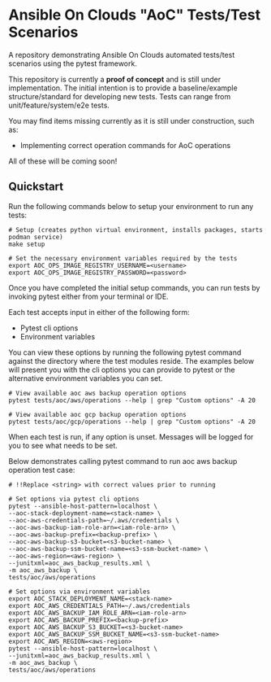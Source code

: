 # Ansible On Clouds "AoC" Tests/Test Scenarios

A repository demonstrating Ansible On Clouds automated tests/test scenarios
using the pytest framework.

This repository is currently a **proof of concept** and is still under
implementation. The initial intention is to provide a baseline/example
structure/standard for developing new tests. Tests can range from
unit/feature/system/e2e tests.

You may find items missing currently as it is still under construction, such as:

* Implementing correct operation commands for AoC operations

All of these will be coming soon!

## Quickstart

Run the following commands below to setup your environment to run any tests:

```shell
# Setup (creates python virtual environment, installs packages, starts podman service)
make setup

# Set the necessary environment variables required by the tests
export AOC_OPS_IMAGE_REGISTRY_USERNAME=<username>
export AOC_OPS_IMAGE_REGISTRY_PASSWORD=<password>
```

Once you have completed the initial setup commands, you can run tests
by invoking pytest either from your terminal or IDE.

Each test accepts input in either of the following form:

* Pytest cli options
* Environment variables

You can view these options by running the following pytest command against the
directory where the test modules reside. The examples below will present you
with the cli options you can provide to pytest or the alternative environment
variables you can set.

```shell
# View available aoc aws backup operation options
pytest tests/aoc/aws/operations --help | grep "Custom options" -A 20

# View available aoc gcp backup operation options
pytest tests/aoc/gcp/operations --help | grep "Custom options" -A 20
```

When each test is run, if any option is unset. Messages will be logged
for you to see what needs to be set.

Below demonstrates calling pytest command to run aoc aws backup operation
test case:

```shell
# !!Replace <string> with correct values prior to running

# Set options via pytest cli options
pytest --ansible-host-pattern=localhost \
--aoc-stack-deployment-name=<stack-name> \
--aoc-aws-credentials-path=~/.aws/credentials \
--aoc-aws-backup-iam-role-arn=<iam-role-arn> \
--aoc-aws-backup-prefix=<backup-prefix> \
--aoc-aws-backup-s3-bucket=<s3-bucket-name> \
--aoc-aws-backup-ssm-bucket-name=<s3-ssm-bucket-name> \
--aoc-aws-region=<aws-region> \
--junitxml=aoc_aws_backup_results.xml \
-m aoc_aws_backup \
tests/aoc/aws/operations

# Set options via environment variables
export AOC_STACK_DEPLOYMENT_NAME=<stack-name>
export AOC_AWS_CREDENTIALS_PATH=~/.aws/credentials
export AOC_AWS_BACKUP_IAM_ROLE_ARN=<iam-role-arn>
export AOC_AWS_BACKUP_PREFIX=<backup-prefix>
export AOC_AWS_BACKUP_S3_BUCKET=<s3-bucket-name>
export AOC_AWS_BACKUP_SSM_BUCKET_NAME=<s3-ssm-bucket-name>
export AOC_AWS_REGION=<aws-region>
pytest --ansible-host-pattern=localhost \
--junitxml=aoc_aws_backup_results.xml \
-m aoc_aws_backup \
tests/aoc/aws/operations
```
